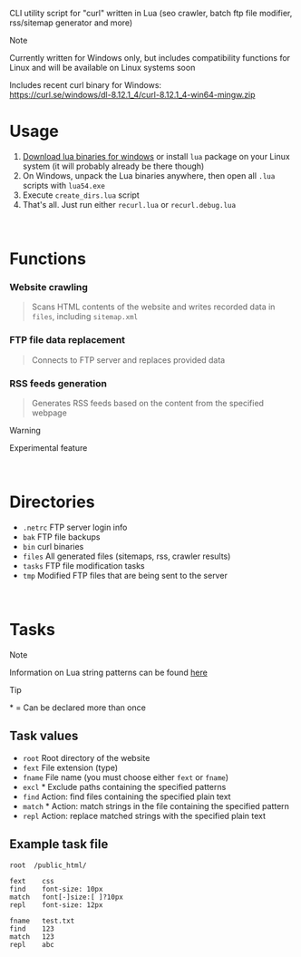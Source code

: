 CLI utility script for "curl" written in Lua
(seo crawler, batch ftp file modifier, rss/sitemap generator and more)
> [!NOTE]
> Currently written for Windows only, but includes compatibility functions for Linux and will be available on Linux systems soon

Includes recent curl binary for Windows:<br>
https://curl.se/windows/dl-8.12.1_4/curl-8.12.1_4-win64-mingw.zip

# Usage
1. [Download lua binaries for windows](https://sourceforge.net/projects/luabinaries/files/5.4.2/Tools%20Executables/lua-5.4.2_Win64_bin.zip/download)
or install `lua` package on your Linux system (it will probably already be there though)
2. On Windows, unpack the Lua binaries anywhere, then open all `.lua` scripts with `lua54.exe`
3. Execute `create_dirs.lua` script
4. That's all. Just run either `recurl.lua` or `recurl.debug.lua`
<br>

# Functions
### Website crawling
> Scans HTML contents of the website and writes recorded data in `files`, including `sitemap.xml`

### FTP file data replacement
> Connects to FTP server and replaces provided data

### RSS feeds generation
> Generates RSS feeds based on the content from the specified webpage

> [!WARNING]
> Experimental feature
<br>

# Directories
- `.netrc` FTP server login info
- `bak` FTP file backups
- `bin` curl binaries
- `files` All generated files (sitemaps, rss, crawler results)
- `tasks` FTP file modification tasks
- `tmp` Modified FTP files that are being sent to the server
<br>

# Tasks
> [!NOTE]
> Information on Lua string patterns can be found [here](https://www.lua.org/pil/20.2.html)

> [!TIP]
> \* = Can be declared more than once

## Task values
- `root` Root directory of the website
- `fext` File extension (type)
- `fname` File name (you must choose either `fext` or `fname`)
- `excl` * Exclude paths containing the specified patterns
- `find` Action: find files containing the specified plain text
- `match` * Action: match strings in the file containing the specified pattern
- `repl` Action: replace matched strings with the specified plain text

## Example task file
```
root  /public_html/

fext	css
find	font-size: 10px
match	font[-]size:[ ]?10px
repl	font-size: 12px

fname	test.txt
find	123
match	123
repl	abc
```
